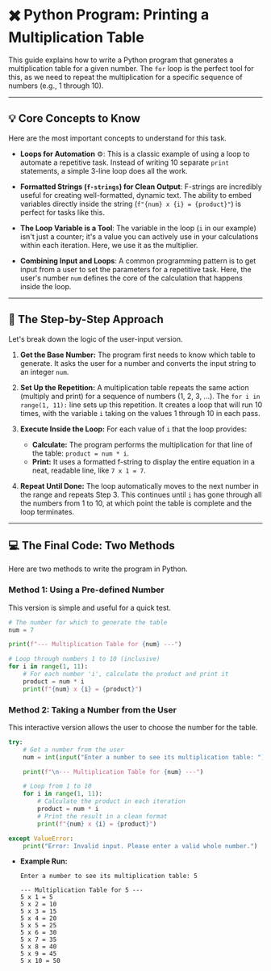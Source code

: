 
# ✖️ Python Program: Printing a Multiplication Table

This guide explains how to write a Python program that generates a multiplication table for a given number. The `for` loop is the perfect tool for this, as we need to repeat the multiplication for a specific sequence of numbers (e.g., 1 through 10).

-----

## 💡 Core Concepts to Know

Here are the most important concepts to understand for this task.

  * **Loops for Automation** ⚙️: This is a classic example of using a loop to automate a repetitive task. Instead of writing 10 separate `print` statements, a simple 3-line loop does all the work.

  * **Formatted Strings (`f-strings`) for Clean Output**: F-strings are incredibly useful for creating well-formatted, dynamic text. The ability to embed variables directly inside the string (`f"{num} x {i} = {product}"`) is perfect for tasks like this.

  * **The Loop Variable is a Tool**: The variable in the loop (`i` in our example) isn't just a counter; it's a value you can actively use in your calculations within each iteration. Here, we use it as the multiplier.

  * **Combining Input and Loops**: A common programming pattern is to get input from a user to set the parameters for a repetitive task. Here, the user's number `num` defines the core of the calculation that happens inside the loop.

-----

## 📝 The Step-by-Step Approach

Let's break down the logic of the user-input version.

1.  **Get the Base Number:** The program first needs to know which table to generate. It asks the user for a number and converts the input string to an integer `num`.

2.  **Set Up the Repetition:** A multiplication table repeats the same action (multiply and print) for a sequence of numbers (1, 2, 3, ...). The `for i in range(1, 11):` line sets up this repetition. It creates a loop that will run 10 times, with the variable `i` taking on the values 1 through 10 in each pass.

3.  **Execute Inside the Loop:** For each value of `i` that the loop provides:

      * **Calculate:** The program performs the multiplication for that line of the table: `product = num * i`.
      * **Print:** It uses a formatted f-string to display the entire equation in a neat, readable line, like `7 x 1 = 7`.

4.  **Repeat Until Done:** The loop automatically moves to the next number in the range and repeats Step 3. This continues until `i` has gone through all the numbers from 1 to 10, at which point the table is complete and the loop terminates.

-----

## 💻 The Final Code: Two Methods

Here are two methods to write the program in Python.

### **Method 1: Using a Pre-defined Number**

This version is simple and useful for a quick test.

```python
# The number for which to generate the table
num = 7

print(f"--- Multiplication Table for {num} ---")

# Loop through numbers 1 to 10 (inclusive)
for i in range(1, 11):
    # For each number 'i', calculate the product and print it
    product = num * i
    print(f"{num} x {i} = {product}")
```

### **Method 2: Taking a Number from the User**

This interactive version allows the user to choose the number for the table.

```python
try:
    # Get a number from the user
    num = int(input("Enter a number to see its multiplication table: "))

    print(f"\n--- Multiplication Table for {num} ---")

    # Loop from 1 to 10
    for i in range(1, 11):
        # Calculate the product in each iteration
        product = num * i
        # Print the result in a clean format
        print(f"{num} x {i} = {product}")

except ValueError:
    print("Error: Invalid input. Please enter a valid whole number.")
```

  * **Example Run:**
    ```
    Enter a number to see its multiplication table: 5

    --- Multiplication Table for 5 ---
    5 x 1 = 5
    5 x 2 = 10
    5 x 3 = 15
    5 x 4 = 20
    5 x 5 = 25
    5 x 6 = 30
    5 x 7 = 35
    5 x 8 = 40
    5 x 9 = 45
    5 x 10 = 50
    ```
